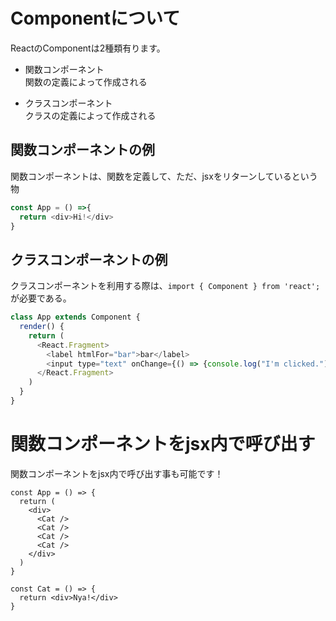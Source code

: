 # Componentについて

ReactのComponentは2種類有ります。

- 関数コンポーネント  
関数の定義によって作成される

- クラスコンポーネント  
クラスの定義によって作成される


## 関数コンポーネントの例

関数コンポーネントは、関数を定義して、ただ、jsxをリターンしているという物

```javascript
const App = () =>{
  return <div>Hi!</div>
}
```

## クラスコンポーネントの例

クラスコンポーネントを利用する際は、`import { Component } from 'react';`が必要である。

```javascript
class App extends Component {
  render() {
    return (
      <React.Fragment>
        <label htmlFor="bar">bar</label>
        <input type="text" onChange={() => {console.log("I'm clicked.")}} />
      </React.Fragment>
    )
  }
}
```

# 関数コンポーネントをjsx内で呼び出す

関数コンポーネントをjsx内で呼び出す事も可能です！

```
const App = () => {
  return (
    <div>
      <Cat />
      <Cat />
      <Cat />
      <Cat />
    </div>
  )
}

const Cat = () => {
  return <div>Nya!</div>
}
```

